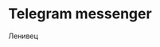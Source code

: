 <hLml Lang="ru">
<head>
<erta charset-"UTF 8">
</head>
<body>
<div id="main">
<h1>Telegram messenger</h1>
<p> Ленивец </p>
</budy>
</html>
